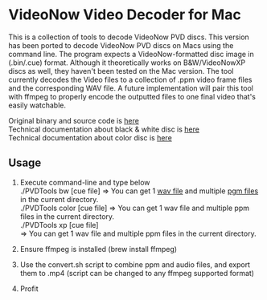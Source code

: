 # VideoNow Video Decoder for Mac

This is a collection of tools to decode VideoNow PVD discs. This version has been ported to decode VideoNow PVD discs on Macs using the command line. The program expects a VideoNow-formatted disc image in (.bin/.cue) format. Although it theoretically works on B&W/VideoNowXP discs as well, they haven't been tested on the Mac version. The tool currently decodes the Video files to a collection of .ppm video frame files and the corresponding WAV file. A future implementation will pair this tool with ffmpeg to properly encode the outputted files to one final video that's easily watchable.

Original binary and source code is [here](https://sourceforge.net/projects/pvdtools/)  
Technical documentation about black & white disc is [here](https://web.archive.org/web/20161026023116/http://pvdtools.sourceforge.net:80/format.txt)  
Technical documentation about color disc is [here](https://forum.videohelp.com/threads/123262-converting-video-formats-%28For-Hasbro-s-VideoNow%29-I-know-the/page17#post1149694)

## Usage
1. Execute command-line and type below<br/>
   ./PVDTools bw [cue file]
   => You can get 1 [wav file](https://en.wikipedia.org/wiki/WAV) and multiple [pgm files](https://en.wikipedia.org/wiki/Netpbm_format) in the current directory.<br/>
   ./PVDTools color [cue file]
   => You can get 1 wav file and multiple ppm files in the current directory.<br/>
   ./PVDTools xp [cue file]  
   => You can get 1 wav file and multiple ppm files in the current directory.<br/>
 
2. Ensure ffmpeg is installed (brew install ffmpeg)
3. Use the convert.sh script to combine ppm and audio files, and export them to .mp4 (script can be changed to any ffmpeg supported format)
4. Profit

